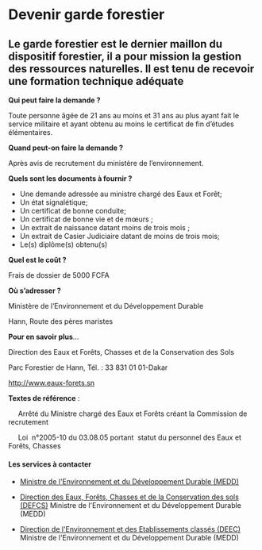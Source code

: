 # Devenir garde forestier

Le garde forestier est le dernier maillon du dispositif forestier, il a pour mission la gestion des ressources naturelles. Il est tenu de recevoir une formation technique adéquate
-----------------------------------------------------------------------------------------------------------------------------------------------------------------------------------

**Qui peut faire la demande ?**

Toute personne âgée de 21 ans au moins et 31 ans au plus ayant fait le service militaire et ayant obtenu au moins le certificat de fin d’études élémentaires.

**Quand peut-on faire la demande ?**

Après avis de recrutement du ministère de l’environnement.

**Quels sont les documents à fournir ?**

*   Une demande adressée au ministre chargé des Eaux et Forêt;
*   Un état signalétique;
*   Un certificat de bonne conduite;
*   Un certificat de bonne vie et de mœurs ;
*   Un extrait de naissance datant moins de trois mois ;
*   Un extrait de Casier Judiciaire datant de moins de trois mois;
*   Le(s) diplôme(s) obtenu(s)

**Quel est le coût ?**

Frais de dossier de 5000 FCFA  

**Où s’adresser ?**

Ministère de l’Environnement et du Développement Durable  

Hann, Route des pères maristes  

**Pour en savoir plus**…

Direction des Eaux et Forêts, Chasses et de la Conservation des Sols

Parc Forestier de Hann, Tél. : 33 831 01 01-Dakar

http://www.eaux-forets.sn

**Textes de référence** :

     Arrêté du Ministre chargé des Eaux et Forêts créant la Commission de recrutement

     Loi  n°2005-10 du 03.08.05 portant  statut du personnel des Eaux et Forêts, Chasses

#### Les services à contacter

*   [Ministre de l'Environnement et du Développement Durable (MEDD)](../../../services/ministre-de-lenvironnement-et-du-developpement-durable-medd.md)
*   [Direction des Eaux, Forêts, Chasses et de la Conservation des sols (DEFCS)](../../../services/direction-des-eaux-forets-chasses-et-de-la-conservation-des-sols-defcs.md) Ministre de l'Environnement et du Développement Durable (MEDD)  
    
*   [Direction de l'Environnement et des Etablissements classés (DEEC)](../../../services/direction-de-lenvironnement-et-des-etablissements-classes-deec.md) Ministre de l'Environnement et du Développement Durable (MEDD)
